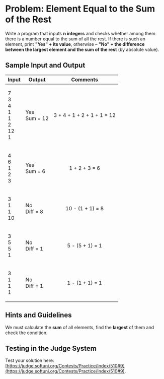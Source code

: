 # Problem: Element Equal to the Sum of the Rest

Write a program that inputs **n integers** and checks whether among them there is a number equal to the sum of all the rest. If there is such an element, print **"Yes" + its value**, otherwise – **"No" + the difference between the largest element and the sum of the rest** (by absolute value).

## Sample Input and Output

| Input                                        | Output                 |          Comments          |
| -------------------------------------------- | ---------------------- | :------------------------: |
| <p>7<br>3<br>4<br>1<br>1<br>2<br>12<br>1</p> | <p>Yes<br>Sum = 12</p> | 3 + 4 + 1 + 2 + 1 + 1 = 12 |
| <p>4<br>6<br>1<br>2<br>3</p>                 | <p>Yes<br>Sum = 6</p>  |        1 + 2 + 3 = 6       |
| <p>3<br>1<br>1<br>10</p>                     | <p>No<br>Diff = 8</p>  |      10 - (1 + 1) = 8      |
| <p>3<br>5<br>5<br>1</p>                      | <p>No<br>Diff = 1</p>  |       5 - (5 + 1) = 1      |
| <p>3<br>1<br>1<br>1</p>                      | <p>No<br>Diff = 1</p>  |       1 - (1 + 1) = 1      |

## Hints and Guidelines

We must calculate the **sum** of all elements, find the **largest** of them and check the condition.

## Testing in the Judge System

Test your solution here: [https://judge.softuni.org/Contests/Practice/Index/510#9](https://judge.softuni.org/Contests/Practice/Index/510#9).
